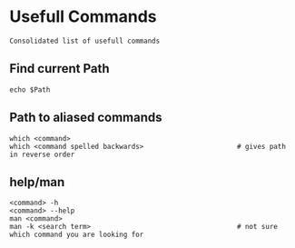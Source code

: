 # Usefull Commands

    Consolidated list of usefull commands
    
## Find current Path

    echo $Path
    
## Path to aliased commands
    
    which <command>
    which <command spelled backwards>                       # gives path in reverse order
    
## help/man

    <command> -h
    <command> --help
    man <command>
    man -k <search term>                                    # not sure which command you are looking for
    